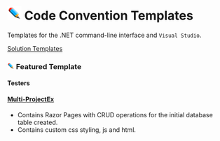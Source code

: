 # ![](/Assets/github-image32x32.png) Code Convention Templates
Templates for the .NET command-line interface and `Visual Studio`.

[Solution Templates](https://github.com/bboy77/Templates/tree/main/SolutionTemplates)

### ![](https://github.com/bboy77/Templates/blob/main/Assets/github-image16x16.png) Featured Template
#### Testers
#### [Multi-ProjectEx](https://github.com/bboy77/Templates/tree/main/SolutionTemplates/Content/Multi-ProjectEx)

* Contains Razor Pages with CRUD operations for the initial database table created.<br/>
* Contains custom css styling, js and html.


 
